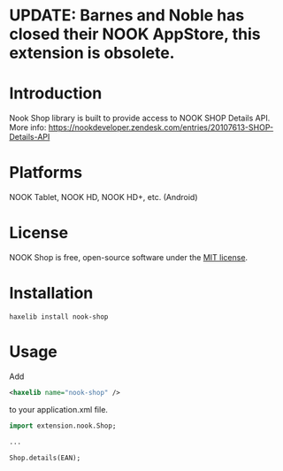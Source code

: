 UPDATE: Barnes and Noble has closed their NOOK AppStore, this extension is obsolete.
============


Introduction
============

Nook Shop library is built to provide access to NOOK SHOP Details API.
More info: https://nookdeveloper.zendesk.com/entries/20107613-SHOP-Details-API


Platforms
=========
NOOK Tablet, NOOK HD, NOOK HD+, etc. (Android)


License
=======

NOOK Shop is free, open-source software under the [MIT license](LICENSE.md).


Installation
=======

```haxelib install nook-shop```

Usage
=======

Add
```xml
<haxelib name="nook-shop" />
```
to your application.xml file.

```haxe
import extension.nook.Shop;

...

Shop.details(EAN);
```
